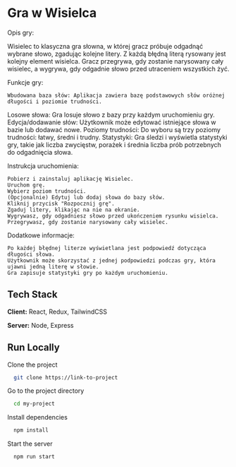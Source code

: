 
# Gra w Wisielca

Opis gry:

Wisielec to klasyczna gra słowna, w której gracz próbuje odgadnąć wybrane słowo, zgadując kolejne litery. Z każdą błędną literą rysowany jest kolejny element wisielca. Gracz przegrywa, gdy zostanie narysowany cały wisielec, a wygrywa, gdy odgadnie słowo przed utraceniem wszystkich żyć.

Funkcje gry:

    Wbudowana baza słów: Aplikacja zawiera bazę podstawowych słów oróżnej długości i poziomie trudności.
Losowe słowa: Gra losuje słowo z bazy przy każdym uruchomieniu gry.
    Edycja/dodawanie słów: Użytkownik może edytować istniejące słowa w bazie lub dodawać nowe.
    Poziomy trudności: Do wyboru są trzy poziomy trudności: łatwy, średni i trudny.
    Statystyki: Gra śledzi i wyświetla statystyki gry, takie jak liczba zwycięstw, porażek i średnia liczba prób potrzebnych do odgadnięcia słowa.

Instrukcja uruchomienia:

    Pobierz i zainstaluj aplikację Wisielec.
    Uruchom grę.
    Wybierz poziom trudności.
    (Opcjonalnie) Edytuj lub dodaj słowa do bazy słów.
    Kliknij przycisk "Rozpocznij grę".
    Zgaduj litery, klikając na nie na ekranie.
    Wygrywasz, gdy odgadniesz słowo przed ukończeniem rysunku wisielca.
    Przegrywasz, gdy zostanie narysowany cały wisielec.

Dodatkowe informacje:

    Po każdej błędnej literze wyświetlana jest podpowiedź dotycząca długości słowa.
    Użytkownik może skorzystać z jednej podpowiedzi podczas gry, która ujawni jedną literę w słowie.
    Gra zapisuje statystyki gry po każdym uruchomieniu.
## Tech Stack

**Client:** React, Redux, TailwindCSS

**Server:** Node, Express


## Run Locally

Clone the project

```bash
  git clone https://link-to-project
```

Go to the project directory

```bash
  cd my-project
```

Install dependencies

```bash
  npm install
```

Start the server

```bash
  npm run start
```

